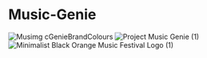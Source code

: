 # Music-Genie

![Musi![mg](https://user-images.githubusercontent.com/55624526/218803644-9da01c41-4d57-4d50-915d-0ad5c2f851c9.png)
cGenieBrandColours](https://user-images.githubusercontent.com/55624526/218803543-05249b5e-92b1-488f-b87c-44f5460212cf.png)
![Project Music Genie (1)](https://user-images.githubusercontent.com/55624526/218803559-51ab4162-2786-434b-b9a0-86e0285e9a2d.png)
![Minimalist Black Orange Music Festival Logo (1)](https://user-images.githubusercontent.com/55624526/218803621-f6350a49-fe07-4a0d-b9be-e3ccffe53b42.png)
